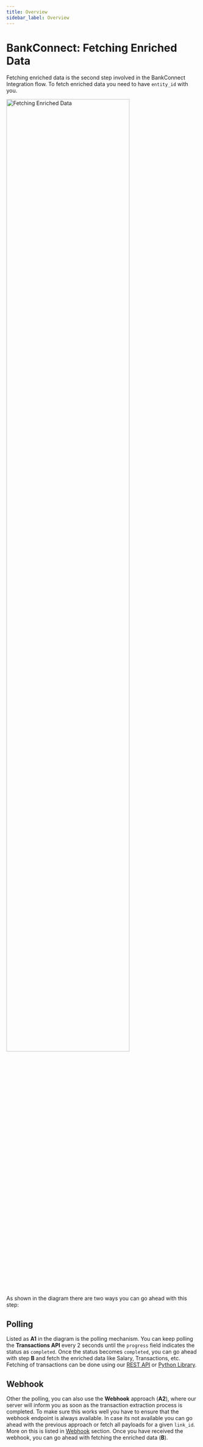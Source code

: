 ```yaml
---
title: Overview
sidebar_label: Overview
---
```


# BankConnect: Fetching Enriched Data

Fetching enriched data is the second step involved in the BankConnect Integration flow. To fetch enriched data you need to have `entity_id` with you.

<img src="/fetch_enriched_data.jpg" alt="Fetching Enriched Data" style="width:80%;height:80%" />

As shown in the diagram there are two ways you can go ahead with this step:

## Polling
Listed as **A1** in the diagram is the polling mechanism. You can keep polling the **Transactions API** every 2 seconds until the `progress` field indicates the status as `completed`. Once the status becomes `completed`, you can go ahead with step **B** and fetch the enriched data like Salary, Transactions, etc. Fetching of transactions can be done using our [REST API](/bank-connect/rest-api.html) or [Python Library](/bank-connect/python.html).

## Webhook
Other the polling, you can also use the **Webhook** approach (**A2**), where our server will inform you as soon as the transaction extraction process is completed. To make sure this works well you have to ensure that the webhook endpoint is always available. In case its not available you can go ahead with the previous approach or fetch all payloads for a given `link_id`. More on this is listed in [Webhook](/bank-connect/webhook.html) section.
Once you have received the webhook, you can go ahead with fetching the enriched data (**B**).
